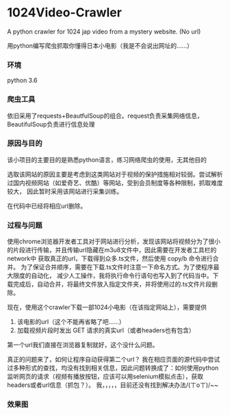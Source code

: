 # 1024Video-Crawler
A python crawler for 1024 jap video from a mystery website. (No url)

用python编写爬虫抓取你懂得日本小电影（我是不会说出网址的……）

### 环境
python 3.6

### 爬虫工具
依旧采用了requests+BeautfulSoup的组合。request负责采集网络信息，BeautifulSoup负责进行信息处理

### 原因与目的
该小项目的主要目的是熟悉python语言，练习网络爬虫的使用，无其他目的

选取该网站的原因主要是考虑到这类网站对于视频的保护措施相对较弱。尝试解析过国内视频网站（如爱奇艺、优酷）等网站，受到会员制度等各种限制，抓取难度较大，
因此暂时采用该网站进行采集训练。

在代码中已经将相应url删除。

### 过程与问题
使用chrome浏览器开发者工具对于网站进行分析，发现该网站将视频分为了很小的片段进行传输，并且传输url隐藏在m3u8文件中，因此需要在开发者工具栏的network中
获取真正的url，下载得到众多.ts文件，然后使用 copy/b 命令进行合并。 为了保证合并顺序，需要在下载.ts文件时注意一下命名方式。为了使程序最大限度的自动化，
减少人工操作，我将执行命令行语句也写入到了代码当中。下载完成后，自动合并，将最终文件放入指定文件夹，并将使用过的.ts文件片段删除。

现在，使用这个crawler下载一部1024小电影（在该指定网站上），需要提供
1. 该电影的url（这个不能再省略了吧……）
2. 加载视频片段时发出 GET 请求的真实url（或者headers也有包含）

第一个url我们直接在浏览器复制就好，这个没什么问题。

真正的问题来了，如何让程序自动获得第二个url？ 我在相应页面的源代码中尝试过多种形式的查找，均没有找到相关信息，因此问题转换成了：如何使用python
监听网页的请求（视频有播放按钮，应该可以用selenium模拟点击），获取headers或者url信息（抓包？）。 我，，，，，目前还没有找到解决办法/(ㄒoㄒ)/~~

### 效果图
